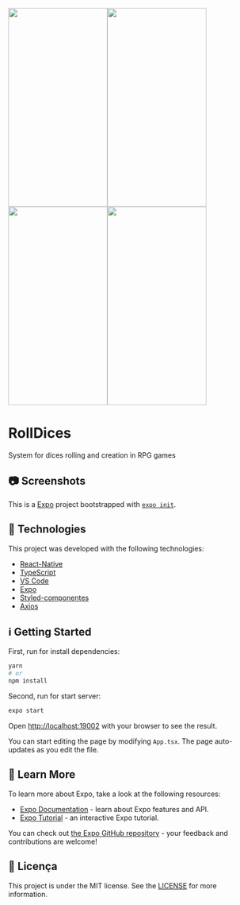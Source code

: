 <img src="https://user-images.githubusercontent.com/43748428/116830101-419d7800-ab7e-11eb-8cc6-58b068dc7f62.jpg" data-canonical-src="https://user-images.githubusercontent.com/43748428/116830101-419d7800-ab7e-11eb-8cc6-58b068dc7f62.jpg" width="200" height="400" /><img src="https://user-images.githubusercontent.com/43748428/116830119-5e39b000-ab7e-11eb-914e-0764af4130e6.jpg" data-canonical-src="https://user-images.githubusercontent.com/43748428/116830119-5e39b000-ab7e-11eb-914e-0764af4130e6.jpg" width="200" height="400" /><img src="https://user-images.githubusercontent.com/43748428/116830124-61cd3700-ab7e-11eb-950a-28011c646db6.jpg" data-canonical-src="https://user-images.githubusercontent.com/43748428/116830124-61cd3700-ab7e-11eb-950a-28011c646db6.jpg" width="200" height="400" /><img src="https://user-images.githubusercontent.com/43748428/116830191-e28c3300-ab7e-11eb-8212-cbaa43b014e4.jpg" data-canonical-src="https://user-images.githubusercontent.com/43748428/116830191-e28c3300-ab7e-11eb-8212-cbaa43b014e4.jpg" width="200" height="400" />



# RollDices
System for dices rolling and creation in RPG games

## 📷 Screenshots


This is a [Expo](https://expo.io/) project bootstrapped with [`expo init`](https://docs.expo.io/get-started/create-a-new-app/).

## :rocket: Technologies

This project was developed with the following technologies:

- [React-Native](https://reactnative.dev/)
- [TypeScript](https://www.typescriptlang.org/)
- [VS Code](https://code.visualstudio.com/)
- [Expo](https://expo.io/)
- [Styled-componentes](https://styled-components.com)
- [Axios](https://github.com/axios)


## :information_source: Getting Started

First, run for install dependencies:

```bash
yarn
# or
npm install
```

Second, run for start server:

```bash
expo start
```

Open [http://localhost:19002](http://localhost:19002) with your browser to see the result.

You can start editing the page by modifying `App.tsx`. The page auto-updates as you edit the file.

## :bookmark: Learn More

To learn more about Expo, take a look at the following resources:

- [Expo Documentation](https://docs.expo.io/) - learn about Expo features and API.
- [Expo Tutorial](https://docs.expo.io/tutorial/) - an interactive Expo tutorial.

You can check out [the Expo GitHub repository](https://github.com/expo/expo/) - your feedback and contributions are welcome!

## :memo: Licença
This project is under the MIT license. See the [LICENSE](https://github.com/lukemorales/react-native-design-code/blob/master/LICENSE) for more information.


